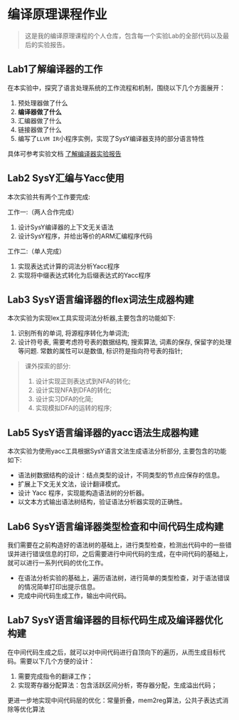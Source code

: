 # 编译原理课程作业

> 这是我的编译原理课程的个人仓库，包含每一个实验Lab的全部代码以及最后的实验报告。

## Lab1了解编译器的工作

在本实验中，探究了语言处理系统的工作流程和机制，围绕以下几个方面展开：

1. 预处理器做了什么
2. **编译器做了什么**
3. 汇编器做了什么
4. 链接器做了什么
5. 编写了`LLVM IR`小程序实例，实现了SysY编译器支持的部分语言特性

具体可参考实验文档 [了解编译器实验报告](https://github.com/NK-MXD/CompileSpace/tree/main/Lab1/%E5%AE%9E%E9%AA%8C%E6%8A%A5%E5%91%8A)

## Lab2 SysY汇编与Yacc使用

本次实验共有两个工作要完成:

工作一:（两人合作完成）

1. 设计SysY编译器的上下文无关语法
2. 设计SysY程序，并给出等价的ARM汇编程序代码

工作二:（单人完成）

1. 实现表达式计算的词法分析Yacc程序
2. 实现将中缀表达式转化为后缀表达式的Yacc程序

## Lab3 SysY语言编译器的flex词法生成器构建

本次实验为实现lex工具实现词法分析器,主要包含的功能如下:

1. 识别所有的单词, 将源程序转化为单词流;
2. 设计符号表, 需要考虑符号表的数据结构, 搜索算法, 词素的保存, 保留字的处理等问题. 常数的属性可以是数值, 标识符是指向符号表的指针;

> 课外探索的部分:
> 1. 设计实现正则表达式到NFA的转化;
> 2. 设计实现NFA到DFA的转化;
> 3. 设计实习DFA的化简;
> 4. 实现模拟DFA的运转的程序;

## Lab5 SysY语言编译器的yacc语法生成器构建

本次实验为使用yacc工具根据SysY语言文法生成语法分析部分, 主要包含的功能如下:

+ 语法树数据结构的设计：结点类型的设计，不同类型的节点应保存的信息。
+ 扩展上下文无关文法，设计翻译模式。
+ 设计 Yacc 程序，实现能构造语法树的分析器。
+ 以文本方式输出语法树结构，验证语法分析器实现的正确性。

## Lab6 SysY语言编译器类型检查和中间代码生成构建

我们需要在之前构造好的语法树的基础上，进行类型检查，检测出代码中的一些错误并进行错误信息的打印，之后需要进行中间代码的生成，在中间代码的基础上，就可以进行一系列代码的优化工作。

+ 在语法分析实验的基础上，遍历语法树，进行简单的类型检查，对于语法错误的情况简单打印出提示信息。
+ 完成中间代码生成工作，输出中间代码。

## Lab7 SysY语言编译器的目标代码生成及编译器优化构建

在中间代码生成之后，就可以对中间代码进行自顶向下的遍历，从而生成目标代码。需要以下几个方便的设计：

1. 需要完成指令的翻译工作；
2. 实现寄存器分配算法：包含活跃区间分析，寄存器分配，生成溢出代码；    

更进一步地实现中间代码层的优化：常量折叠，mem2reg算法，公共子表达式消除等优化算法

